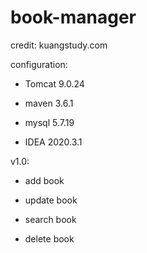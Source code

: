 # book-manager
credit: kuangstudy.com  

configuration:   
- Tomcat 9.0.24  
  
- maven  3.6.1  
  
- mysql  5.7.19  
  
- IDEA   2020.3.1  
    
v1.0:  
 - add    book  
  
 - update book  
  
 - search book  
  
 - delete book  
